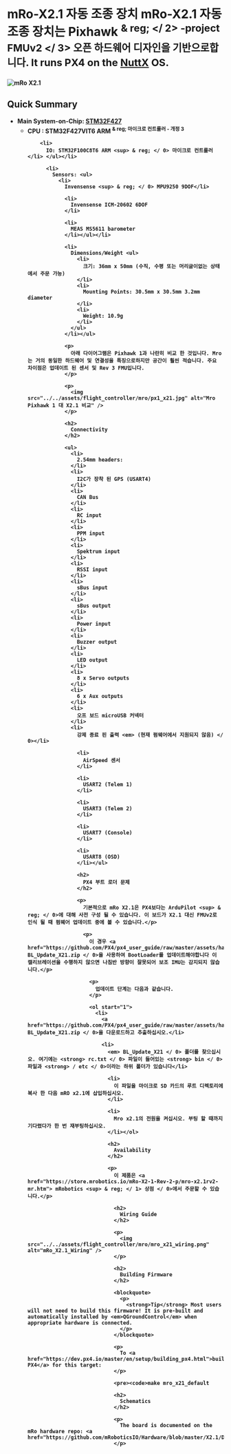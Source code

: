 # mRo-X2.1 자동 조종 장치 mRo-X2.1 자동 조종 장치는  Pixhawk <sup> & reg; </ 2> -project <strong> FMUv2 </ 3> 오픈 하드웨어 디자인을 기반으로합니다. It runs PX4 on the <a href="http://nuttx.org">NuttX</a> OS.</p> 

<p>
  <img src="../../assets/flight_controller/mro/mro_x2.1.jpg" alt="mRo X2.1" />
</p>

<h2>
  Quick Summary
</h2>

<ul>
  <li>
    Main System-on-Chip: <a href="http://www.st.com/web/en/catalog/mmc/FM141/SC1169/SS1577/LN1789">STM32F427</a> <ul>
      <li>
        CPU : STM32F427VIT6 ARM <sup> & reg; </ 0> 마이크로 컨트롤러 - 개정 3</li> 
        
        <li>
          IO: STM32F100C8T6 ARM <sup> & reg; </ 0> 마이크로 컨트롤러</li> </ul></li> 
          
          <li>
            Sensors: <ul>
              <li>
                Invensense <sup> & reg; </ 0> MPU9250 9DOF</li> 
                
                <li>
                  Invensense ICM-20602 6DOF
                </li>
                
                <li>
                  MEAS MS5611 barometer
                </li></ul></li> 
                
                <li>
                  Dimensions/Weight <ul>
                    <li>
                      크기: 36mm x 50mm (수직, 수평 또는 머리글이없는 상태에서 주문 가능)
                    </li>
                    <li>
                      Mounting Points: 30.5mm x 30.5mm 3.2mm diameter
                    </li>
                    <li>
                      Weight: 10.9g
                    </li>
                  </ul>
                </li></ul> 
                
                <p>
                  아래 다이어그램은 Pixhawk 1과 나란히 비교 한 것입니다. Mro는 거의 동일한 하드웨어 및 연결성을 특징으로하지만 공간이 훨씬 적습니다. 주요 차이점은 업데이트 된 센서 및 Rev 3 FMU입니다.
                </p>
                
                <p>
                  <img src="../../assets/flight_controller/mro/px1_x21.jpg" alt="Mro Pixhawk 1 대 X2.1 비교" />
                </p>
                
                <h2>
                  Connectivity
                </h2>
                
                <ul>
                  <li>
                    2.54mm headers:
                  </li>
                  <li>
                    I2C가 장착 된 GPS (USART4)
                  </li>
                  <li>
                    CAN Bus
                  </li>
                  <li>
                    RC input
                  </li>
                  <li>
                    PPM input
                  </li>
                  <li>
                    Spektrum input
                  </li>
                  <li>
                    RSSI input
                  </li>
                  <li>
                    sBus input
                  </li>
                  <li>
                    sBus output
                  </li>
                  <li>
                    Power input
                  </li>
                  <li>
                    Buzzer output
                  </li>
                  <li>
                    LED output
                  </li>
                  <li>
                    8 x Servo outputs
                  </li>
                  <li>
                    6 x Aux outputs
                  </li>
                  <li>
                    오프 보드 microUSB 커넥터
                  </li>
                  <li>
                    강제 종료 핀 출력 <em> (현재 펌웨어에서 지원되지 않음) </ 0></li> 
                    
                    <li>
                      AirSpeed 센서
                    </li>
                    
                    <li>
                      USART2 (Telem 1)
                    </li>
                    
                    <li>
                      USART3 (Telem 2)
                    </li>
                    
                    <li>
                      USART7 (Console)
                    </li>
                    
                    <li>
                      USART8 (OSD)
                    </li></ul> 
                    
                    <h2>
                      PX4 부트 로더 문제
                    </h2>
                    
                    <p>
                      기본적으로 mRo X2.1은 PX4보다는 ArduPilot <sup> & reg; </ 0>에 대해 사전 구성 될 수 있습니다. 이 보드가 X2.1 대신 FMUv2로 인식 될 때 펌웨어 업데이트 중에 볼 수 있습니다.</p> 
                      
                      <p>
                        이 경우 <a href="https://github.com/PX4/px4_user_guide/raw/master/assets/hardware/BL_Update_X21.zip"> BL_Update_X21.zip </ 0>을 사용하여 BootLoader를 업데이트해야합니다 이 캘리브레이션을 수행하지 않으면 나침반 방향이 잘못되어 보조 IMU는 감지되지 않습니다.</p> 
                        
                        <p>
                          업데이트 단계는 다음과 같습니다.
                        </p>
                        
                        <ol start="1">
                          <li>
                            <a href="https://github.com/PX4/px4_user_guide/raw/master/assets/hardware/BL_Update_X21.zip"> BL_Update_X21.zip </ 0>을 다운로드하고 추출하십시오.</li> 
                            
                            <li>
                              <em> BL_Update_X21 </ 0> 폴더를 찾으십시오. 여기에는 <strong> rc.txt </ 0> 파일이 들어있는 <strong> bin </ 0> 파일과 <strong> / etc </ 0>이라는 하위 폴더가 있습니다</li> 
                              
                              <li>
                                이 파일을 마이크로 SD 카드의 루트 디렉토리에 복사 한 다음 mRO x2.1에 삽입하십시오.
                              </li>
                              
                              <li>
                                Mro x2.1의 전원을 켜십시오. 부팅 할 때까지 기다렸다가 한 번 재부팅하십시오.
                              </li></ol> 
                              
                              <h2>
                                Availability
                              </h2>
                              
                              <p>
                                이 제품은 <a href="https://store.mrobotics.io/mRo-X2-1-Rev-2-p/mro-x2.1rv2-mr.htm"> mRobotics <sup> & reg; </ 1> 상점 </ 0>에서 주문할 수 있습니다.</p> 
                                
                                <h2>
                                  Wiring Guide
                                </h2>
                                
                                <p>
                                  <img src="../../assets/flight_controller/mro/mro_x21_wiring.png" alt="mRo_X2.1_Wiring" />
                                </p>
                                
                                <h2>
                                  Building Firmware
                                </h2>
                                
                                <blockquote>
                                  <p>
                                    <strong>Tip</strong> Most users will not need to build this firmware! It is pre-built and automatically installed by <em>QGroundControl</em> when appropriate hardware is connected.
                                  </p>
                                </blockquote>
                                
                                <p>
                                  To <a href="https://dev.px4.io/master/en/setup/building_px4.html">build PX4</a> for this target:
                                </p>
                                
                                <pre><code>make mro_x21_default
</code></pre>
                                
                                <h2>
                                  Schematics
                                </h2>
                                
                                <p>
                                  The board is documented on the mRo hardware repo: <a href="https://github.com/mRoboticsIO/Hardware/blob/master/X2.1/Docs/x21_V2_schematic.pdf">x21_V2_schematic.pdf</a>.
                                </p>